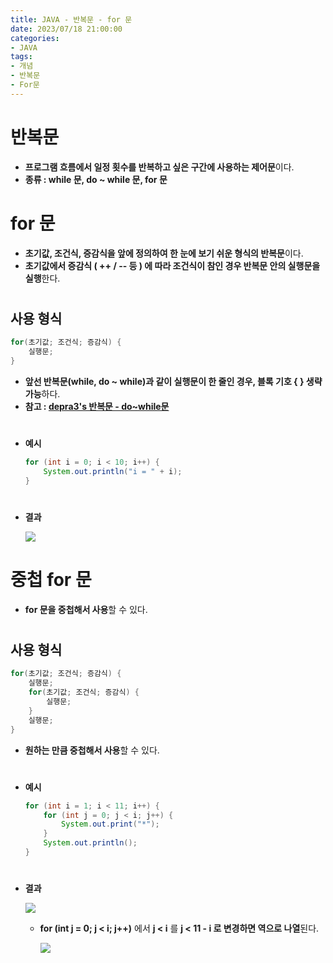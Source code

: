 ```yaml
---
title: JAVA - 반복문 - for 문
date: 2023/07/18 21:00:00
categories:
- JAVA
tags:
- 개념
- 반복문
- For문
---
```


# 반복문

- **프로그램 흐름에서 일정 횟수를 반복하고 싶은 구간에 사용하는 제어문**이다.
- **종류 : while 문, do ~ while 문, for 문**

# for 문

- **초기값, 조건식, 증감식을 앞에 정의하여 한 눈에 보기 쉬운 형식의 반복문**이다.
- **초기값에서 증감식 ( ++ / -- 등 ) 에 따라 조건식이 참인 경우 반복문 안의 실행문을 실행**한다.

#
## 사용 형식

```java
for(초기값; 조건식; 증감식) {
	실행문;
}
```

- **앞선 반복문(while, do ~ while)과 같이 실행문이 한 줄인 경우, 블록 기호 { } 생략 가능**하다.
- **참고 : [depra3's 반복문 - do~while문](https://depra3.github.io/2023/07/17/2023/07/JAVA-%EB%B0%98%EB%B3%B5%EB%AC%B8-do~while%EB%AC%B8/)**
#
- **예시**
    
    ```java
    for (int i = 0; i < 10; i++) {
    	System.out.println("i = " + i);
    }
    ```
#
- **결과**
    
    ![](/Images/2023/07/JAVA-반복문-for문/Untitled.png)
    

# 중첩 for 문

- **for 문을 중첩해서 사용**할 수 있다.
#
## 사용 형식

```java
for(초기값; 조건식; 증감식) {
	실행문;
	for(초기값; 조건식; 증감식) {
		실행문;
	}
	실행문;
}
```

- **원하는 만큼 중첩해서 사용**할 수 있다.
#
- **예시**
    
    ```java
    for (int i = 1; i < 11; i++) {
    	for (int j = 0; j < i; j++) {
    		System.out.print("*");
    	}
    	System.out.println();
    }
    ```
    
#
- **결과**
    
    ![](/Images/2023/07/JAVA-반복문-for문/Untitled%201.png)
    
    - **for (int j = 0; j < i; j++)** 에서 **j < i** 를 **j < 11 - i 로 변경하면 역으로 나열**된다.
        
        ![](/Images/2023/07/JAVA-반복문-for문/Untitled%202.png)